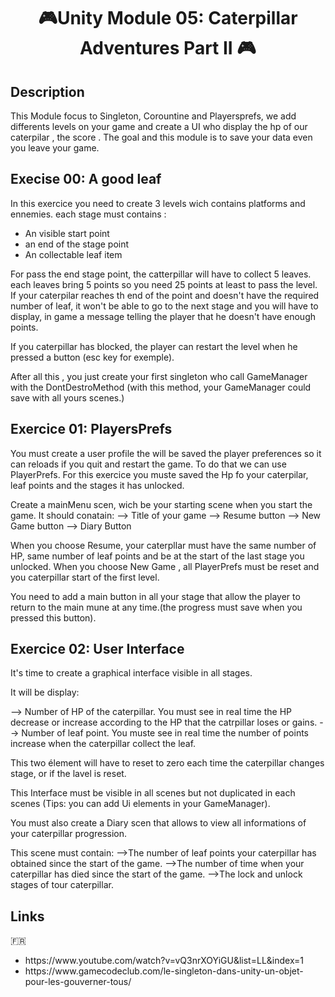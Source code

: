 <h1 align='center'>🎮Unity Module 05: Caterpillar Adventures Part II 🎮</h1>

<h2>Description</h2>

This Module focus to Singleton, Corountine  and Playersprefs, we add differents levels on your game and create a UI who 
display the hp of our caterpilar , the score . The goal and this module is to save your data even you leave your game. 

<h2>Execise 00: A good leaf</h2>

In this exercice you need to create 3 levels wich contains platforms and ennemies.
each stage must contains : 

<ul>
  <li>An visible start point</li>
  <li>an end of the stage point</li>
  <li>An collectable leaf item</li>
</ul>

For pass the end stage point, the catterpillar will have to collect 5 leaves. each leaves bring 5 points so you need 25 points
at least to pass the level. 
If your caterpilar reaches th end of the point and doesn't have the required number of leaf, it won't be able to go to the 
next stage and you will have to display, in game a message telling the player that he doesn't have enough points. 

If you caterpillar has blocked, the player can restart the level when he pressed a button (esc key for exemple).

After all this , you just create your first singleton who call GameManager with the DontDestroMethod (with this method,
your GameManager could save with all yours scenes.)

<h2>Exercice 01: PlayersPrefs</h2>

You must create a user profile the will be saved the player preferences so it can reloads if you quit and restart the game.
To do that we can use PlayerPrefs.
For this exercice you muste saved the Hp fo your caterpilar, leaf points and the stages it has unlocked. 

Create a mainMenu scen, wich be your starting scene when you start the game. It should conatain:
--> Title of your game 
--> Resume button
--> New Game button
--> Diary Button 

When you choose Resume, your caterpllar must have the same number of HP, same number of leaf points and be at the start of the
last stage you unlocked. 
When you choose New Game , all PlayerPrefs must be reset and you caterpillar start  of the first level. 

You need to add a main button in all your stage that allow the player to return to the main mune at any time.(the progress
must save when you pressed this button).


<h2>Exercice 02: User Interface</h2>

It's time to create a graphical interface visible in all stages. 

It will be display:

--> Number of HP of the caterpillar. You must see in real time the HP decrease or increase according to the HP that the 
catrpillar loses or gains.
--> Number of leaf point.  You muste see in real time the number of points increase when the caterpillar collect the
leaf.

This two élement will have to reset to zero each time the caterpillar changes stage, or if the lavel is reset.

This Interface must be visible in all scenes but not duplicated in each scenes (Tips: you can add Ui elements in your GameManager).

You must also create a Diary scen that allows to view all informations of your caterpillar progression. 

This scene must contain:
-->The number of leaf points your caterpillar has obtained since the start of the game.
-->The number of time when your caterpillar has died since the start of the game.
-->The lock and unlock stages of tour caterpillar.

<h2>Links</h2>

🇫🇷

<ul>
  <li>https://www.youtube.com/watch?v=vQ3nrXOYiGU&list=LL&index=1</li>
  <li>https://www.gamecodeclub.com/le-singleton-dans-unity-un-objet-pour-les-gouverner-tous/</li>
</ul>






